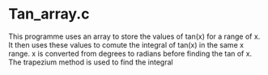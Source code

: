 # Tan_array.c

This programme uses an array to store the values of tan(x) for a range of x. It then uses these values to comute the integral of tan(x) in the same x range. x is converted from degrees to radians before finding the tan of x. The trapezium method is used to find the integral
